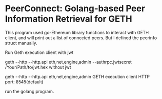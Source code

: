 # PeerConnect: Golang-based Peer Information Retrieval for GETH
This program used go-Ethereum library functions to interact with GETH client, and will print out a list of connected peers. But I defined the peerinfo struct manually.

Run Geth execution client
with jwt

geth --http --http.api eth,net,engine,admin --authrpc.jwtsecret /Your/Path/to/jwt.hex
without jwt

geth --http --http.api eth,net,engine,admin 
GETH execution client HTTP port: 8545(default)

run the golang program.
